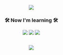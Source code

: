 
<div align=center>
	<img src="https://capsule-render.vercel.app/api?type=waving&color=auto&height=200&section=header&text=Jung,%20%Yunho&fontSize=90" />	
</div>

<h3 align="center">🛠️ Now I'm learning 🛠️ </h3>

<p align="center">
    <img src="https://img.shields.io/badge/Java-ED8B00?style=for-the-badge&logo=OpenJDK&logoColor=white"/>
    <img src="https://img.shields.io/badge/Spring-6DB33F?style=for-the-badge&logo=Spring&logoColor=white"/>
    <img src="https://img.shields.io/badge/postgres-%23316192.svg?style=for-the-badge&logo=postgresql&logoColor=white"/> 

<br>
<br>
</p>

<div align=center>
<img src="https://github-readme-stats.vercel.app/api?username=yunhobb&show_icons=true">

<div>




<!-- [![Notion](https://img.shields.io/badge/Notion-%23000000.svg?style=flat-square&logo=notion&logoColor=white)](https://pouncing-beluga-df8.notion.site/Jung-Yunho-a3c5c3554522401ea8f4c5ce1251d58b)
[![Gmail](https://img.shields.io/badge/Gmail-D14836?style=flat-square&logo=gmail&logoColor=white)](mailto:a01049048063@gmail.com)
[![GitHub](https://img.shields.io/badge/Tech--blog-%23121011.svg?style=flat-square&logo=github&logoColor=white)](https://yunhobb.github.io)
[![Instagram](https://img.shields.io/badge/Instagram-%23E4405F.svg?style=flat-square&logo=Instagram&logoColor=white)](https://www.instagram.com/nuyho_/)


## :books: Latest Blog Post :books:
 - [2/6 - 2023 겨울 부트캠프 medium](https://yunhobb.github.io/project/2023winter/)
 - [1/2 - Spring Boot Application을 Docker Image로 생성하기](https://yunhobb.github.io/spring/dockerhub/)
 - [12/24 - (int)와 .parseInt차이](https://yunhobb.github.io/Java/basic1/)
 - [12/4 - 스프링 디렉토리 나누기(?)](https://yunhobb.github.io/spring/directory/)
 -->
